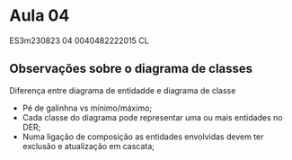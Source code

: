 # Aula 04

 ES3m230823 04 0040482222015 CL

## Observações sobre o diagrama de classes

Diferença entre diagrama de entidadde e diagrama de classe
- Pé de galinhna vs mínimo/máximo;
- Cada classe do diagrama pode representar uma ou mais entidades no DER;
- Numa ligação de composição as entidades envolvidas devem ter exclusão e atualização em cascata;